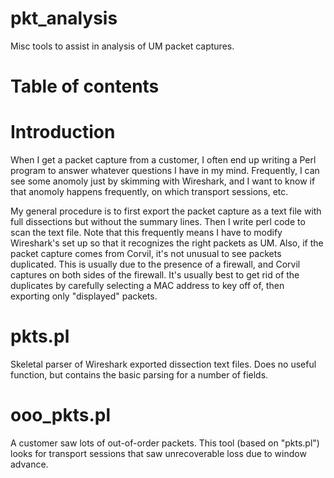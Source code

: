 # pkt_analysis

Misc tools to assist in analysis of UM packet captures.

# Table of contents
<!-- mdtoc-start -->
<!-- TOC created by '../mdtoc/mdtoc.pl README.md' (see https://github.com/fordsfords/mdtoc) -->
<!-- mdtoc-end -->

# Introduction

When I get a packet capture from a customer, I often end up writing a Perl
program to answer whatever questions I have in my mind.
Frequently, I can see some anomoly just by skimming with Wireshark, and I want
to know if that anomoly happens frequently, on which transport sessions,
etc.

My general procedure is to first export the packet capture as a text file
with full dissections but without the summary lines.
Then I write perl code to scan the text file.
Note that this frequently means I have to modify Wireshark's set up so that
it recognizes the right packets as UM.
Also, if the packet capture comes from Corvil,
it's not unusual to see packets duplicated.
This is usually due to the presence of a firewall,
and Corvil captures on both sides of the firewall.
It's usually best to get rid of the duplicates by carefully selecting a
MAC address to key off of, then exporting only "displayed" packets.


# pkts.pl

Skeletal parser of Wireshark exported dissection text files.
Does no useful function, but contains the basic parsing for a number of fields.


# ooo_pkts.pl

A customer saw lots of out-of-order packets.
This tool (based on "pkts.pl") looks for transport sessions that saw
unrecoverable loss due to window advance.

